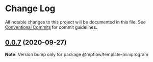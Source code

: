 # Change Log

All notable changes to this project will be documented in this file.
See [Conventional Commits](https://conventionalcommits.org) for commit guidelines.

## [0.0.7](https://github.com/wechat-miniprogram/mpflow/compare/@mpflow/template-miniprogram@0.0.6...@mpflow/template-miniprogram@0.0.7) (2020-09-27)

**Note:** Version bump only for package @mpflow/template-miniprogram
